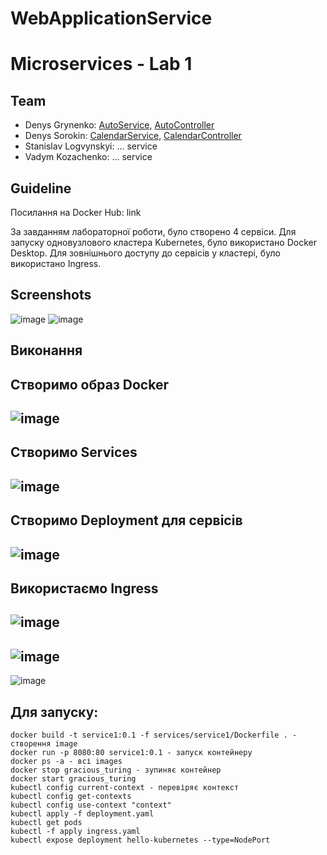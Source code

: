 # WebApplicationService
# Microservices - Lab 1
## Team
- Denys Grynenko: [AutoService](https://github.com/Gr1nchikJ/Services_Lab1/blob/master/Auto.cs), [AutoController](https://github.com/Gr1nchikJ/Services_Lab1/blob/master/Controllers/AutoController.cs)
- Denys Sorokin: [CalendarService](https://github.com/Gr1nchikJ/Services_Lab1/blob/master/Calendar.cs), [CalendarController](https://github.com/Gr1nchikJ/Services_Lab1/blob/master/Controllers/CalendarController.cs)
- Stanislav Logvynskyi: ... service
- Vadym Kozachenko: ... service

## Guideline
Посилання на Docker Hub:
link

За завданням лабораторної роботи, було створено 4 сервiси.
Для запуску одновузлового кластера Kubernetes, було використано Docker Desktop.
Для зовнiшнього доступу до сервiсiв у кластерi, було використано Ingress.

## Screenshots
![image](https://i.imgur.com/DEAfmt9.jpg)
![image](https://i.imgur.com/9tIaT9Y.png)

## Виконання
Створимо образ Docker
---
![image](https://i.imgur.com/uZbLknv.png)
---
Створимо Services
---
![image](https://i.imgur.com/dheqHiC.jpg)
---
Створимо Deployment для сервісів
---
![image](https://i.imgur.com/DUuS2GD.jpg)
---
Використаємо Ingress
---
![image](https://i.imgur.com/pd8gvRJ.jpg)
---
![image](https://i.imgur.com/I9NEMji.jpg)
---
![image](https://i.imgur.com/v7hB57W.jpg)

## Для запуску:
```
docker build -t service1:0.1 -f services/service1/Dockerfile . - створення image
docker run -p 8080:80 service1:0.1 - запуск контейнеру
docker ps -a - всі images
docker stop gracious_turing - зупиняє контейнер
docker start gracious_turing
kubectl config current-context - перевіряє контекст
kubectl config get-contexts
kubectl config use-context "context"
kubectl apply -f deployment.yaml
kubectl get pods
kubectl -f apply ingress.yaml
kubectl expose deployment hello-kubernetes --type=NodePort
```

